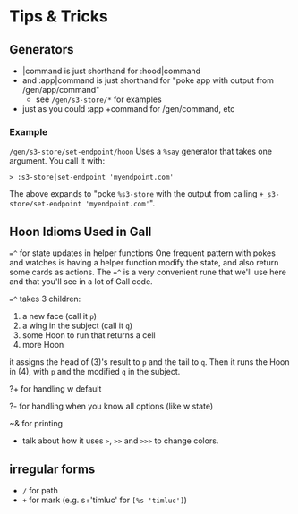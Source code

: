 # Tips & Tricks

## Generators
* |command is just shorthand for :hood|command
* and :app|command is just shorthand for "poke app with output from /gen/app/command"
  - see `/gen/s3-store/*` for examples
* just as you could :app +command for /gen/command, etc

### Example
`/gen/s3-store/set-endpoint/hoon`
Uses a `%say` generator that takes one argument. You call it with:
```
> :s3-store|set-endpoint 'myendpoint.com'
```
The above expands to "poke `%s3-store` with the output from calling `+_s3-store/set-endpoint 'myendpoint.com'`".

## Hoon Idioms Used in Gall

`=^` for state updates in helper functions
One frequent pattern with pokes and watches is having a helper function modify the state, and also return some cards as actions. The `=^` is a very convenient rune that we'll use here and that you'll see in a lot of Gall code.

`=^` takes 3 children:
1. a new face (call it `p`)
2. a wing in the subject (call it `q`)
3. some Hoon to run that returns a cell
4. more Hoon

it assigns the head of (3)'s result to `p` and the tail to `q`. Then it runs the Hoon in (4), with `p` and the modified `q` in the subject. 

?+ for handling w default

?- for handling when you know all options (like w state)

~&  for printing
* talk about how it uses `>`, `>>` and `>>>` to change colors.

## irregular forms
* `/` for path
* `+` for mark (e.g. s+'timluc' for `[%s 'timluc']`)
